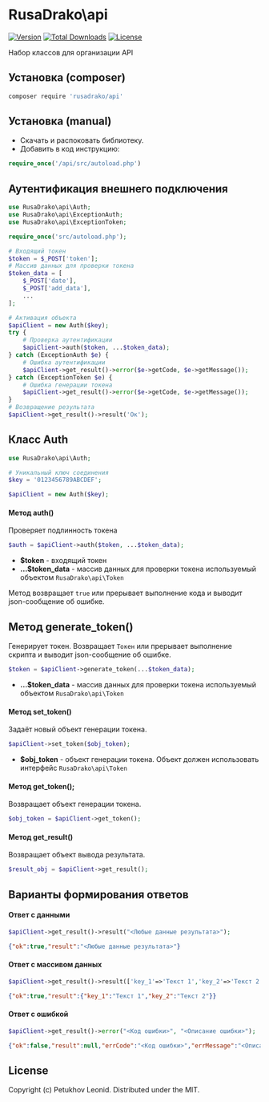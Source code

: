 # RusaDrako\\api

[![Version](http://poser.pugx.org/rusadrako/api/version)](https://packagist.org/packages/rusadrako/api)
[![Total Downloads](http://poser.pugx.org/rusadrako/api/downloads)](https://packagist.org/packages/rusadrako/api/stats)
[![License](http://poser.pugx.org/rusadrako/api/license)](./LICENSE)

Набор классов для организации API


## Установка (composer)
```sh
composer require 'rusadrako/api'
```


## Установка (manual)
- Скачать и распоковать библиотеку.
- Добавить в код инструкцию:
```php
require_once('/api/src/autoload.php')
```


## Аутентификация внешнего подключения
```php
use RusaDrako\api\Auth;
use RusaDrako\api\ExceptionAuth;
use RusaDrako\api\ExceptionToken;

require_once('src/autoload.php');

# Входящий токен
$token = $_POST['token'];
# Массив данных для проверки токена
$token_data = [
    $_POST['date'],
    $_POST['add_data'],
    ...
];

# Активация объекта
$apiClient = new Auth($key);
try {
    # Проверка аутентификации
    $apiClient->auth($token, ...$token_data);
} catch (ExceptionAuth $e) {
    # Ошибка аутентификации
    $apiClient->get_result()->error($e->getCode, $e->getMessage());
} catch (ExceptionToken $e) {
    # Ошибка генерации токена
    $apiClient->get_result()->error($e->getCode, $e->getMessage());
}
# Возвращение результата
$apiClient->get_result()->result('Ок');
```


## Класс Auth
```php
use RusaDrako\api\Auth;

# Уникальный ключ соединения
$key = '0123456789ABCDEF';

$apiClient = new Auth($key);
```

#### Метод auth()
Проверяет подлинность токена
```php
$auth = $apiClient->auth($token, ...$token_data);
```
- **$token** - входящий токен
- **...$token_data** - массив данных для проверки токена используемый объектом `RusaDrako\api\Token`

Метод возвращает `true` или прерывает выполнение кода и выводит json-сообщение об ошибке.


## Метод generate_token()
Генерирует токен. Возвращает `Токен` или прерывает выполнение скрипта и выводит json-сообщение об ошибке.
```php
$token = $apiClient->generate_token(...$token_data);
```
- **...$token_data** - массив данных для проверки токена используемый объектом `RusaDrako\api\Token`


#### Метод set_token()
Задаёт новый объект генерации токена.
```php
$apiClient->set_token($obj_token);
```
- **$obj_token** - объект генерации токена. Объект должен использовать интерфейс `RusaDrako\api\Token`


#### Метод get_token();
Возвращает объект генерации токена.
```php
$obj_token = $apiClient->get_token();
```


#### Метод get_result()
Возвращает объект вывода результата.
```php
$result_obj = $apiClient->get_result();
```


## Варианты формирования ответов

#### Ответ с данными
```php
$apiClient->get_result()->result("<Любые данные результата>");
```
```json
{"ok":true,"result":"<Любые данные результата>"}
```

#### Ответ с массивом данных
```php
$apiClient->get_result()->result(['key_1'=>'Текст 1','key_2'=>'Текст 2']);
```
```json
{"ok":true,"result":{"key_1":"Текст 1","key_2":"Текст 2"}}
```

#### Ответ с ошибкой
```php
$apiClient->get_result()->error("<Код ошибки>", "<Описание ошибки>");
```
```json
{"ok":false,"result":null,"errCode":"<Код ошибки>","errMessage":"<Описание ошибки>"}
```

## License
Copyright (c) Petukhov Leonid. Distributed under the MIT.